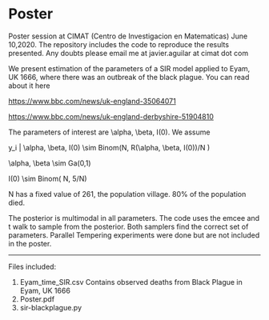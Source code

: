 # Poster
Poster session at CIMAT (Centro de Investigacion en Matematicas) June 10,2020. The repository includes the code to reproduce the results presented. Any doubts please email me at javier.aguilar at cimat dot com 

We present estimation of the parameters of a SIR model applied to Eyam, UK 1666, where there was an outbreak of the black plague. You can read about it here

https://www.bbc.com/news/uk-england-35064071 

https://www.bbc.com/news/uk-england-derbyshire-51904810

The parameters of interest are \alpha, \beta, I(0). We assume

y_i | \alpha, \beta, I(0) \sim Binom(N, R(\alpha, \beta, I(0))/N )

\alpha, \beta \sim Ga(0,1)

I(0) \sim Binom( N, 5/N)

N has a fixed value of 261, the population village. 80% of the population died.

The posterior is multimodal in all parameters. The code uses the emcee and t walk to sample from the posterior. Both samplers find the correct set of parameters. Parallel Tempering experiments were done but are not included in the poster. 

---------------------------------------------------------------------------

Files included:

1) Eyam_time_SIR.csv
Contains observed deaths from Black Plague in Eyam, UK 1666
2) Poster.pdf
3) sir-blackplague.py

